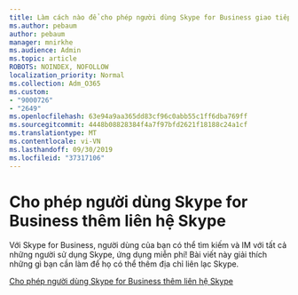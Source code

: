 ```yaml
---
title: Làm cách nào để cho phép người dùng Skype for Business giao tiếp với người dùng Skype
ms.author: pebaum
author: pebaum
manager: mnirkhe
ms.audience: Admin
ms.topic: article
ROBOTS: NOINDEX, NOFOLLOW
localization_priority: Normal
ms.collection: Adm_O365
ms.custom:
- "9000726"
- "2649"
ms.openlocfilehash: 63e94a9aa365dd83cf96c0abb55c1ff6dba769ff
ms.sourcegitcommit: 4448b08828384f4a7f97bfd2621f18188c24a1cf
ms.translationtype: MT
ms.contentlocale: vi-VN
ms.lasthandoff: 09/30/2019
ms.locfileid: "37317106"
---
```

# <a name="let-skype-for-business-users-add-skype-contacts"></a>Cho phép người dùng Skype for Business thêm liên hệ Skype

Với Skype for Business, người dùng của bạn có thể tìm kiếm và IM với tất cả những người sử dụng Skype, ứng dụng miễn phí! Bài viết này giải thích những gì bạn cần làm để họ có thể thêm địa chỉ liên lạc Skype.

[Cho phép người dùng Skype for Business thêm liên hệ Skype](https://docs.microsoft.com/skypeforbusiness/set-up-skype-for-business-online/let-skype-for-business-users-add-skype-contacts)
